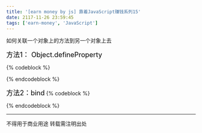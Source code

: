 ```yaml
---
title: '[earn money by js] 靠着JavaScript赚钱系列15'
date: 2117-11-26 23:59:45
tags: ['earn-money', 'JavaScript']
---
```

如何关联一个对象上的方法到另一个对象上去

<font size="4" color="#000">方法1： Object.defineProperty</font>

{% codeblock %}
<script>
function proxy (target, sourceKey, key) {
  sharedPropertyDefinition.get = function proxyGetter () {
    return this[sourceKey][key]
  };
  sharedPropertyDefinition.set = function proxySetter (val) {
    this[sourceKey][key] = val;
  };
  Object.defineProperty(target, key, sharedPropertyDefinition);
}
</script>
{% endcodeblock %}


<font size="4" color="#000">方法2：bind</font>
{% codeblock %}
<script>
function bind(fn, thisArg) {
  return function() {
    return fn.apply(thisArg, Array.prototype.slice.call(arguments));
  };
}
</script>
{% endcodeblock %}


----------------
不得用于商业用途 转载需注明出处


